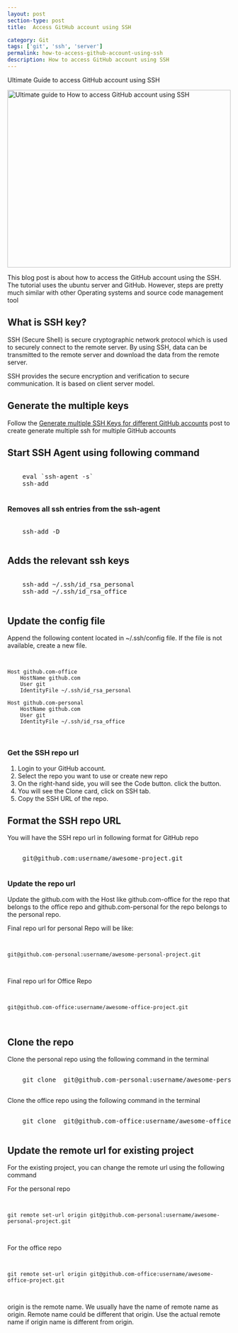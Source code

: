 ```yaml
---
layout: post
section-type: post
title:  Access GitHub account using SSH

category: Git
tags: ['git', 'ssh', 'server']
permalink: how-to-access-github-account-using-ssh
description: How to access GitHub account using SSH
---
```

Ultimate Guide to access GitHub account using SSH
<!--more-->

<img
    src="{{site.baseurl}}/img/posts/github/access-github-using-ssh.png"
    class="img-thumbnail img-rounded" height="400px" width="100%"
    title="Ultimate guide to How to access GitHub account using SSH"
    alt="Ultimate guide to How to access GitHub account using SSH">

<section>
<p>
This blog post is about how to access the GitHub account using the SSH. 
The tutorial uses the ubuntu server and GitHub. However, steps are pretty much similar with other
Operating systems and source code management tool
</section> 


<section>
<h2>What is SSH key?</h2>

<p>
SSH (Secure Shell) is secure cryptographic network protocol which is used to securely connect to the remote server.
By using SSH, data can be transmitted to the remote server and download the data from the remote server.
</p>

<p>
SSH provides the secure encryption and verification to secure communication. It is based on client server model.
</p>
</section>

<section>

<h2>Generate the multiple keys</h2>
<p>Follow the
<a href="/how-to-generate-multiple-ssh-for-different-github-accounts">Generate multiple SSH Keys for different GitHub accounts</a>
post to create generate multiple ssh for multiple GitHub accounts
</p>

</section>

<section>
<h2>Start SSH Agent using  following command</h2>

<pre>

    eval `ssh-agent -s`
    ssh-add

</pre>
</section>
<section>

<h3>Removes all ssh entries from the ssh-agent</h3>

<pre>

    ssh-add -D

</pre>
</section>
<section>
<h2>Adds the relevant ssh keys</h2>

<pre>

    ssh-add ~/.ssh/id_rsa_personal
    ssh-add ~/.ssh/id_rsa_office

</pre>
</section>
<section>
<h2>Update the config file </h2>
<p>Append the following content located in <span class="important">~/.ssh/config</span> file. If the file is not
available, create a new file. 
</p>
<pre>

    Host github.com-office
        HostName github.com
        User git
        IdentityFile ~/.ssh/id_rsa_personal
    
    Host github.com-personal
        HostName github.com
        User git
        IdentityFile ~/.ssh/id_rsa_office

</pre>
</section>
<section>
<h3>Get the SSH repo url </h3>

<ol>
    <li>Login to your <span class="important">GitHub account</span>.</li>
    <li>Select the repo you want to use or create new repo</li>
    <li>On the right-hand side, you will see the <span class="important">Code</span> button. click the button.</li>
    <li>You will see the <span class="important">Clone</span> card, click on <span class="important">SSH</span> tab. </li>
    <li>Copy the SSH URL of the repo.</li>
</ol>

</section>
<section>
<h2>Format the SSH repo URL</h2>
<p>You will have the SSH repo url in following format for GitHub repo</p>

<pre>

    git@github.com:username/awesome-project.git

</pre>

<h3>Update the repo url</h3>
<p>Update the  <span class="important">github.com</span> with the Host like
<span class="important">github.com-office</span>  for the repo that belongs to the office repo  and
<span class="important">github.com-personal</span> for the repo belongs to the personal repo.
</p>


<p>Final repo url for personal Repo will be like: </p>
<pre>

    git@github.com-personal:username/awesome-personal-project.git

</pre>


<p>Final repo url for Office Repo</p>
<pre>

    git@github.com-office:username/awesome-office-project.git

</pre>
</section>
<section>
<h2>Clone the repo</h2>
<p>Clone the personal repo using the following command in the terminal</p>

<pre>

    git clone  git@github.com-personal:username/awesome-personal-project.git

</pre>

<p>Clone the office repo using the following command in the terminal</p>

<pre>

    git clone  git@github.com-office:username/awesome-office-project.git

</pre>
</section>

<section>
<h2>Update the remote url for existing project</h2>
<p>For the existing project, you can change the remote url using the following command</p>
<p>For the personal repo </p>
<pre>

    git remote set-url origin git@github.com-personal:username/awesome-personal-project.git

</pre>


<p>For the office repo </p>
<pre>

    git remote set-url origin git@github.com-office:username/awesome-office-project.git

</pre>

<p>
<span class="important">origin</span> is the remote name. We usually have the name of remote name as
<span class="important">origin</span>. 
Remote name could be different that origin. Use the actual remote name if origin name is different from origin.
</p>
</section>

